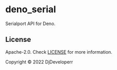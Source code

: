 # deno_serial

Serialport API for Deno.

## License

Apache-2.0. Check [LICENSE](./LICENSE) for more information.

Copyright © 2022 DjDeveloperr
